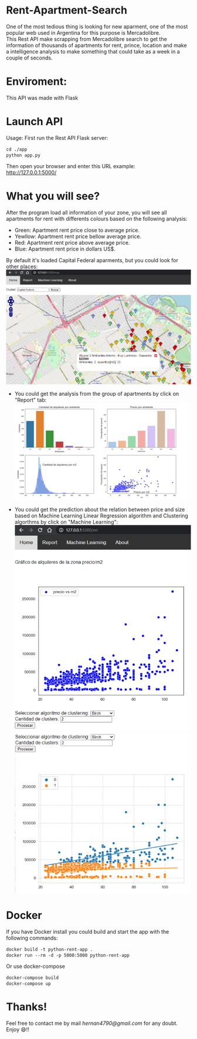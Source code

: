 # Rent-Apartment-Search
One of the most tedious thing is looking for new aparment, one of the most popular web used in Argentina for this purpose is Mercadolibre.\
This Rest API make scrapping from Mercadolibre search to get the information of thousands of apartments for rent, prince, location and make a intelligence analysis to make something that could take as a week in a couple of seconds.

# Enviroment:
This API was made with Flask

# Launch API
Usage:
First run the Rest API Flask server:
```
cd ./app
python app.py
```

Then open your browser and enter this URL example:\
http://127.0.0.1:5000/


# What you will see?
After the program load all information of your zone, you will see all apartments for rent with differents colours based on the following analysis:
- Green: Apartment rent price close to average price.
- Yewllow: Apartment rent price bellow average price.
- Red: Apartment rent price above average price.
- Blue: Apartment rent price in dollars US$.

By default it's loaded Capital Federal aparments, but you could look for other places:\
![map](/images/map.png)

- You could get the analysis from the group of apartments by click on "Report" tab:\
![reporte](/images/reporte.png)

- You could get the prediction about the relation between price and size based on Machine Learning Linear Regression algorithm and Clustering algorthms by click on "Machine Learning":\
![ml1](/images/machine_learning_1.png)\
![ml2](/images/machine_learning_2.png)

# Docker
If you have Docker install you could build and start the app with the following commands:
```
docker build -t python-rent-app .
docker run --rm -d -p 5000:5000 python-rent-app
```
Or use docker-compose
```
docker-compose build
docker-compose up
```

# Thanks!
Feel free to contact me by mail _hernan4790@gmail.com_ for any doubt.\
Enjoy :smile:!!

